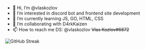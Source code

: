 - 👋 Hi, I’m @vlaskozlov
- 👀 I’m interested in discord bot and frontend site development
- 🌱 I’m currently learning JS, GO, HTML, CSS
- 💞️ I’m collaborating with D4rkKaizen
- 📫 How to reach me DS: @vlaskozlov ~~Vlas Kozlov#6872~~

![GitHub Streak](https://github-readme-streak-stats.herokuapp.com/?user=vlaskozlov&theme=dark)

<!---
vlaskozlov/vlaskozlov is a ✨ special ✨ repository because its `README.md` (this file) appears on your GitHub profile.
You can click the Preview link to take a look at your changes.
--->
